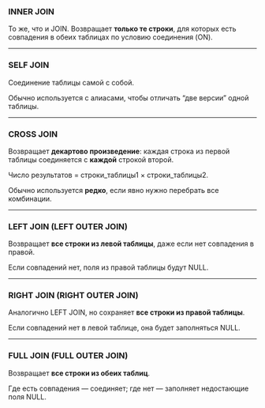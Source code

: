 ```toc
```
### **INNER JOIN**

  

То же, что и JOIN. Возвращает **только те строки**, для которых есть совпадения в обеих таблицах по условию соединения (ON).

---

### **SELF JOIN**

  

Соединение таблицы самой с собой.

Обычно используется с алиасами, чтобы отличать “две версии” одной таблицы.

---

### **CROSS JOIN**

  

Возвращает **декартово произведение**: каждая строка из первой таблицы соединяется с **каждой** строкой второй.

Число результатов = строки_таблицы1 × строки_таблицы2.

Обычно используется **редко**, если явно нужно перебрать все комбинации.

---

### **LEFT JOIN (LEFT OUTER JOIN)**

  

Возвращает **все строки из левой таблицы**, даже если нет совпадения в правой.

Если совпадений нет, поля из правой таблицы будут NULL.

---

### **RIGHT JOIN (RIGHT OUTER JOIN)**

  

Аналогично LEFT JOIN, но сохраняет **все строки из правой таблицы**.

Если совпадений нет в левой таблице, она будет заполняться NULL.

---

### **FULL JOIN (FULL OUTER JOIN)**

  

Возвращает **все строки из обеих таблиц**.

Где есть совпадения — соединяет; где нет — заполняет недостающие поля NULL.